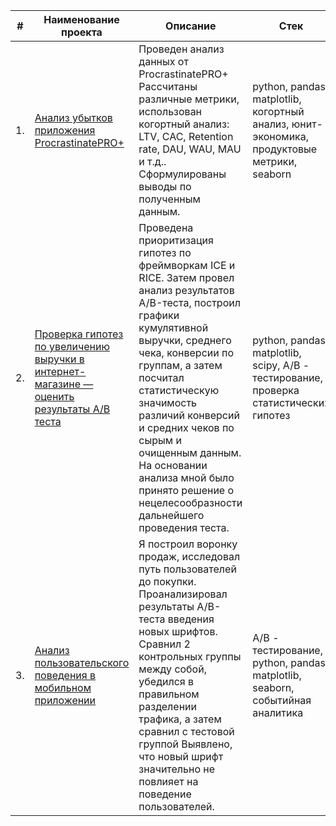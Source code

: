 | #    | Наименование проекта                | Описание                                                     | Стек                                                         |
| ---- | ------------------------------------------------------------ | ------------------------------------------------------------ | ------------------------------------------------------------ |
| 1.   | [Анализ убытков приложения ProcrastinatePRO+](https://github.com/ttsohorova/Portfolio/tree/main/Анализ%20убытков%20приложения%20ProcrastinatePRO%2B/README.md) | Проведен анализ данных от ProcrastinatePRO+ <br/> Рассчитаны различные метрики, <br/> использован когортный анализ: <br/> LTV, CAC, Retention rate, DAU, WAU, MAU и т.д.. <br/> Сформулированы выводы по полученным данным. | python, pandas, matplotlib, <br/> когортный анализ, юнит-экономика, продуктовые метрики, seaborn       |
| 2.   | [Проверка гипотез по увеличению выручки в интернет-магазине — оценить результаты A/B теста](https://github.com/ttsohorova/Portfolio/tree/main/Проверка%20гипотез%20по%20увеличению%20выручки%20в%20интернет-магазине%20—%20оценить%20результаты%20AB%20теста/README.md) | Проведена приоритизация гипотез по фреймворкам ICE и RICE. Затем провел анализ результатов A/B-теста, построил графики кумулятивной выручки, среднего чека, конверсии по группам, а затем посчитал статистическую значимость различий конверсий и средних чеков по сырым и очищенным данным. На основании анализа мной было принято решение о нецелесообразности дальнейшего проведения теста. | python, pandas, matplotlib, scipy, А/В - тестирование, проверка статистических гипотез |
| 3.   | [Анализ пользовательского поведения в мобильном приложении](https://github.com/aq2003/Portfolio/tree/main/Analyzing%20Texts) | Я построил воронку продаж, исследовал путь пользователей до покупки. Проанализировал результаты A/B-теста введения новых шрифтов. Сравнил 2 контрольных группы между собой, убедился в правильном разделении трафика, а затем сравнил с тестовой группой Выявлено, что новый шрифт значительно не повлияет на поведение пользователей.             | А/В - тестирование, python, pandas, matplotlib, seaborn, событийная аналитика |
